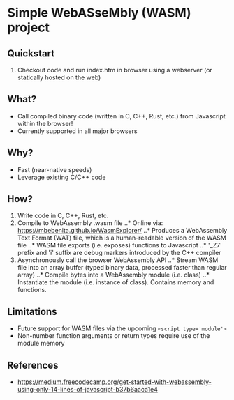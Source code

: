 # Simple WebASseMbly (WASM) project

## Quickstart

1. Checkout code and run index.htm in browser using a webserver (or statically hosted on the web)

## What?

* Call compiled binary code (written in C, C++, Rust, etc.) from Javascript within the browser!
* Currently supported in all major browsers

## Why?

* Fast (near-native speeds)
* Leverage existing C/C++ code

## How?

1. Write code in C, C++, Rust, etc.
2. Compile to WebAssembly .wasm file
..* Online via: https://mbebenita.github.io/WasmExplorer/
..* Produces a WebAssembly Text Format (WAT) file, which is a human-readable version of the WASM file
..* WASM file exports (i.e. exposes) functions to Javascript
..* '_Z7' prefix and 'i' suffix are debug markers introduced by the C++ compiler
3. Asynchronously call the browser WebAssembly API
..* Stream WASM file into an array buffer (typed binary data, processed faster than regular array)
..* Compile bytes into a WebAssembly module (i.e. class)
..* Instantiate the module (i.e. instance of class). Contains memory and functions.

## Limitations

* Future support for WASM files via the upcoming `<script type='module'>`
* Non-number function arguments or return types require use of the module memory 

## References

* https://medium.freecodecamp.org/get-started-with-webassembly-using-only-14-lines-of-javascript-b37b6aaca1e4
